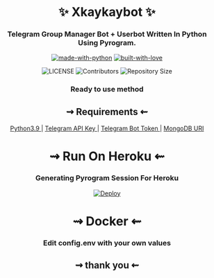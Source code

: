 <h1 align="center"> 
    ✨ Xkaykaybot ✨ 
</h1>

<h3 align="center"> 
    Telegram Group Manager Bot + Userbot Written In Python Using Pyrogram.
</h3>

<p align="center">
    <a href="https://python.org"> <img src="http://forthebadge.com/images/badges/made-with-python.svg" alt="made-with-python"></a>
    <a href="https://GitHub.com/famouskaykay"> <img src="http://ForTheBadge.com/images/badges/built-with-love.svg" alt="built-with-love"></a>
</p>

<p align="center">
    <img src="https://img.shields.io/github/license/famouskaykay/raiya?style=for-the-badge&logo=appveyor" alt="LICENSE">
    <img src="https://img.shields.io/github/contributors/famouskaykay/raiya?style=for-the-badge&logo=appveyor" alt="Contributors">
    <img src="https://img.shields.io/github/repo-size/famouskkaykay/raiya?style=for-the-badge&logo=appveyor" alt="Repository Size">
</p>


<h3 align="center"> 
    Ready to use method
</h3>

<h2 align="center"> 
   ⇝ Requirements ⇜
</h2>

<p align="center">
    <a href="https://www.python.org/downloads/release/python-390/"> Python3.9 </a> |
    <a href="https://docs.pyrogram.org/intro/setup#api-keys"> Telegram API Key </a> |
    <a href="https://t.me/botfather"> Telegram Bot Token </a> | 
    <a href="https://telegra.ph/How-To-get-Mongodb-URI-04-06"> MongoDB URI </a>
</p>

<h1 align="center"> 
   ⇝ Run On Heroku ⇜
</h1>

<h3 align="center"> 
   Generating Pyrogram Session For Heroku
</h3>

<p align="center">
    <a href="https://heroku.com/deploy?template=https://github.com/famouskaykay/raiya"> <img src="https://www.herokucdn.com/deploy/button.svg" alt="Deploy"></a>
</p>

<h1 align="center"> 
   ⇝ Docker ⇜
</h1>


<h3 align="center"> 
    Edit <b> config.env </b> with your own values
</h3>


<h2 align="center"> 
   ⇝ thank you  ⇜
</h2>
